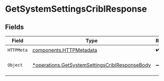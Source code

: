 # GetSystemSettingsCriblResponse


## Fields

| Field                                                                                                           | Type                                                                                                            | Required                                                                                                        | Description                                                                                                     |
| --------------------------------------------------------------------------------------------------------------- | --------------------------------------------------------------------------------------------------------------- | --------------------------------------------------------------------------------------------------------------- | --------------------------------------------------------------------------------------------------------------- |
| `HTTPMeta`                                                                                                      | [components.HTTPMetadata](../../models/components/httpmetadata.md)                                              | :heavy_check_mark:                                                                                              | N/A                                                                                                             |
| `Object`                                                                                                        | [*operations.GetSystemSettingsCriblResponseBody](../../models/operations/getsystemsettingscriblresponsebody.md) | :heavy_minus_sign:                                                                                              | a list of PublicSettings objects                                                                                |